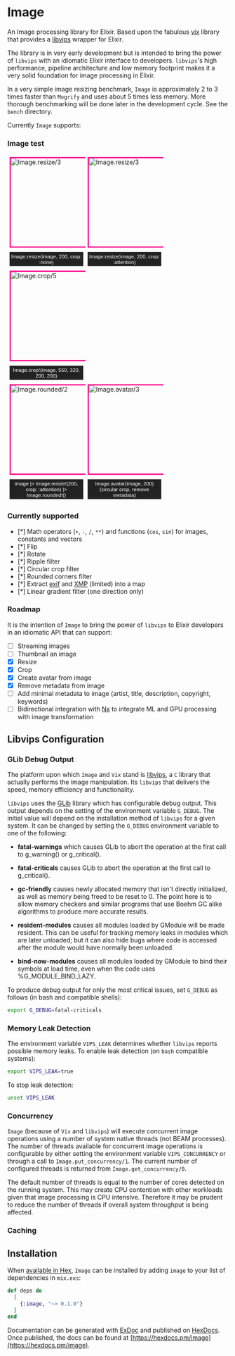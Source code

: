 # Image

An Image processing library for Elixir. Based upon the fabulous [vix](https://hex.pm/packages/vix) library that provides a [libvips](https://www.libvips.org) wrapper for Elixir.

The library is in very early development but is intended to bring the power of `libvips` with an idiomatic Elixir interface to developers. `libvips`'s high performance, pipeline architecture and low memory footprint makes it a very solid foundation for image processing in Elixir.

In a very simple image resizing benchmark, `Image` is approximately 2 to 3 times faster than `Mogrify` and uses about 5 times less memory. More thorough benchmarking will be done later in the development cycle. See the `bench` directory.

Currently `Image` supports:

### Image test

<style>
  .column {
    float: left;
    width: 33.33%;
    padding: 5px;
  }

  /* Clear floats after image containers */
  .row::after {
    content: "";
    clear: both;
    display: table;
  }

  figure {
      border: 3px solid #FF1493;
      display: flex;
      flex-flow: column;
      padding: 0;
      width: 200px;
      height: 200px;
      margin: auto;
      width: 200px;
      height: 200px;
  }

  img {
      max-width: 200px;
      max-height: 200px;
      padding: 0;
      margin: 0
  }

  figcaption {
      background-color: #222;
      color: #fff;
      font: smaller sans-serif;
      margin-top: 10px;
      padding: 3px;
      text-align: center;
  }
</style>

<div class="row">
<div class="column">
  <figure>
      <img src="https://raw.githubusercontent.com/kipcole9/image/main/images/puppy_crop_none.jpg" alt="Image.resize/3">
  </figure>
  <figcaption>Image.resize(image, 200, crop: :none)</figcaption>
</div>
<div class="column">
  <figure>
      <img src="https://raw.githubusercontent.com/kipcole9/image/main/images/puppy_crop_attention.jpg" alt="Image.resize/3">
  </figure>
  <figcaption>Image.resize(image, 200, crop: :attention)</figcaption>
</div>
<div class="column">
  <figure>
      <img src="https://raw.githubusercontent.com/kipcole9/image/main/images/puppy_crop_550_320_200_200.jpg" alt="Image.crop/5">
  </figure>
  <figcaption>Image.crop!(image, 550, 320, 200, 200)</figcaption>
</div>
</div>

<div class="row">
<div class="column">
  <figure>
      <img src="https://raw.githubusercontent.com/kipcole9/image/main/images/puppy_rounded.png" alt="Image.rounded/2">
  </figure>
  <figcaption>image |> Image.resize!(200, crop: :attention) |> Image.rounded!()</figcaption>
</div>
<div class="column">
  <figure>
      <img src="https://raw.githubusercontent.com/kipcole9/image/main/images/puppy_avatar.png"
      alt="Image.avatar/3">
  </figure>
  <figcaption>Image.avatar(image, 200) (circular crop, remove metadata)</figcaption>
</div>
</div>

### Currently supported

* [*] Math operators (`+`, `-`, `/`, `**`) and functions (`cos`, `sin`) for images, constants and vectors
* [*] Flip
* [*] Rotate
* [*] Ripple filter
* [*] Circular crop filter
* [*] Rounded corners filter
* [*] Extract [exif](https://en.wikipedia.org/wiki/Exif) and [XMP](https://www.adobe.com/products/xmp.html) (limited) into a map
* [*] Linear gradient filter (one direction only)

### Roadmap

It is the intention of `Image` to bring the power of `libvips` to Elixir developers in an idiomatic API that can support:

* [ ] Streaming images
* [ ] Thumbnail an image
* [x] Resize
* [x] Crop
* [x] Create avatar from image
* [x] Remove metadata from image
* [ ] Add minimal metadata to image (artist, title, description, copyright, keywords)
* [ ] Bidirectional integration with [Nx](https://hex.pm/packages/nx) to integrate ML and GPU processing with image transformation

## Libvips Configuration

### GLib Debug Output

The platform upon which `Image` and `Vix` stand is [libvips](https://www.libvips.org), a `C` library that actually performs the image manipulation. Its `libvips` that delivers the speed, memory efficiency and functionality.

`libvips` uses the [GLib](https://docs.gtk.org/glib/) library which has configurable debug output. This output depends on the setting of the environment variable `G_DEBUG`.  The initial value will depend on the installation method of `libvips` for a given system. It can be changed by setting the `G_DEBUG` environment variable to one of the following:

* **fatal-warnings** which causes GLib to abort the operation at the first call to g_warning() or g_critical().

* **fatal-criticals** causes GLib to abort the operation at the first call to g_critical().

* **gc-friendly** causes newly allocated memory that isn't directly initialized, as well as memory being freed to be reset to 0. The point here is to allow memory checkers and similar programs that use Boehm GC alike algorithms to produce more accurate results.

* **resident-modules** causes all modules loaded by GModule will be made resident. This can be useful for tracking memory leaks in modules which are later unloaded; but it can also hide bugs where code is accessed after the module would have normally been unloaded.

* **bind-now-modules** causes all modules loaded by GModule to bind their symbols at load time, even when the code uses %G_MODULE_BIND_LAZY.

To produce debug output for only the most critical issues, set `G_DEBUG` as follows (in bash and compatible shells):

```bash
export G_DEBUG=fatal-criticals
```

### Memory Leak Detection

The environment variable `VIPS_LEAK` determines whether `libvips` reports possible memory leaks. To enable leak detection (on `bash` compatible systems):
```bash
export VIPS_LEAK=true
```

To stop leak detection:
```bash
unset VIPS_LEAK
```

### Concurrency

`Image` (because of `Vix` and `libvips`) will execute concurrent image operations using a number of system native threads (not BEAM processes). The number of threads available for concurrent image operations is configurable by either setting the environment variable `VIPS_CONCURRENCY` or through a call to `Image.put_concurrency/1`.  The current number of configured threads is returned from `Image.get_concurrency/0`.

The default number of threads is equal to the number of cores detected on the running system. This may create CPU contention with other workloads given that image processing is CPU intensive.  Therefore it may be prudent to reduce the number of threads if overall system throughput is being affected.

### Caching

## Installation

When [available in Hex](https://hex.pm/packages/image), `Image` can be installed
by adding `image` to your list of dependencies in `mix.exs`:

```elixir
def deps do
  [
    {:image, "~> 0.1.0"}
  ]
end
```

Documentation can be generated with [ExDoc](https://github.com/elixir-lang/ex_doc)
and published on [HexDocs](https://hexdocs.pm). Once published, the docs can
be found at [https://hexdocs.pm/image](https://hexdocs.pm/image).

